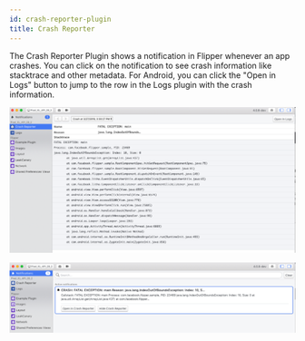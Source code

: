 ```yaml
---
id: crash-reporter-plugin
title: Crash Reporter
---
```


The Crash Reporter Plugin shows a notification in Flipper whenever an app crashes. You can click on the notification to see crash information like stacktrace and other metadata. For Android, you can click the "Open in Logs" button to jump to the row in the Logs plugin with the crash information.

![UI](/docs/assets/crashreporterplugin.png)

![Notification](/docs/assets/crashreporterpluginnotification.png)
